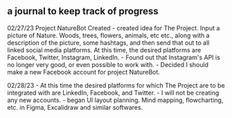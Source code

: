 ## a journal to keep track of progress ##

02/27/23
Project NatureBot Created
    - created idea for The Project. Input a picture of Nature. Woods, trees, flowers, animals, etc etc., along with a description of the picture, some hashtags, and then send that out to all linked social media platforms. At this time, the desired platforms are Facebook, Twitter, Instagram, LinkedIn. 
    - Found out that Instagram's API is no longer very good, or even possible to work with. 
    - Decided I should make a new Facebook account for project NatureBot.


02/28/23
    - At this time the desired platforms for which The Project are to be integrated with are LinkedIn, Facebook, and Twitter.
    - I will not be creating any new accounts.
    - began UI layout planning. Mind mapping, flowcharting, etc. in Figma, Excalidraw and similar softwares.    
